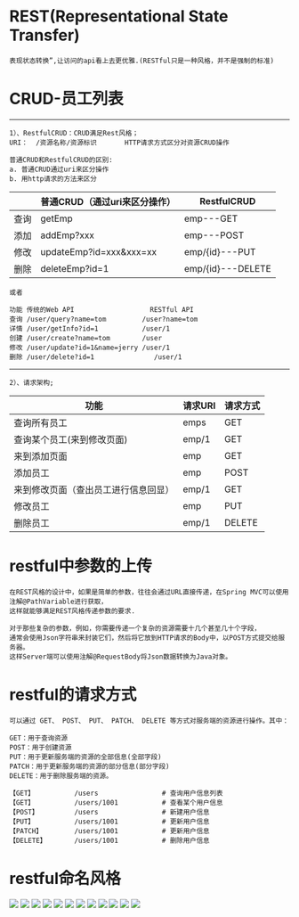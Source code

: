 # REST(Representational State Transfer)

    表现状态转换”,让访问的api看上去更优雅.(RESTful只是一种风格，并不是强制的标准)

# CRUD-员工列表

---
    1）、RestfulCRUD：CRUD满足Rest风格；
    URI：  /资源名称/资源标识       HTTP请求方式区分对资源CRUD操作

    普通CRUD和RestfulCRUD的区别:
    a. 普通CRUD通过uri来区分操作
    b. 用http请求的方法来区分

|      | 普通CRUD（通过uri来区分操作） | RestfulCRUD       |
| ---- | ------------------------- | ----------------- |
| 查询 | getEmp                    | emp---GET         |
| 添加 | addEmp?xxx                | emp---POST        |
| 修改 | updateEmp?id=xxx&xxx=xx   | emp/{id}---PUT    |
| 删除 | deleteEmp?id=1            | emp/{id}---DELETE |

    或者

    功能 传统的Web API 					RESTful API 		
    查询 /user/query?name=tom    		/user?name=tom 	
    详情 /user/getInfo?id=1 		 	/user/1 			
    创建 /user/create?name=tom   		/user 		
    修改 /user/update?id=1&name=jerry	/user/1 			
    删除 /user/delete?id=1 			   /user/1 	
    
---
    
    2）、请求架构;

| 功能                             | 请求URI | 请求方式 |
| ------------------------------------ | ------- | -------- |
| 查询所有员工                         | emps    | GET      |
| 查询某个员工(来到修改页面)           | emp/1   | GET      |
| 来到添加页面                         | emp     | GET      |
| 添加员工                             | emp     | POST     |
| 来到修改页面（查出员工进行信息回显） | emp/1   | GET      |
| 修改员工                             | emp     | PUT      |
| 删除员工                             | emp/1   | DELETE   |

# restful中参数的上传

    在REST风格的设计中，如果是简单的参数，往往会通过URL直接传递，在Spring MVC可以使用注解@PathVariable进行获取，
    这样就能够满足REST风格传递参数的要求.

    对于那些复杂的参数，例如，你需要传递一个复杂的资源需要十几个甚至几十个字段，
    通常会使用Json字符串来封装它们，然后将它放到HTTP请求的Body中，以POST方式提交给服务器。
    这样Server端可以使用注解@RequestBody将Json数据转换为Java对象。

# restful的请求方式

    可以通过 GET、 POST、 PUT、 PATCH、 DELETE 等方式对服务端的资源进行操作。其中：

    GET：用于查询资源
    POST：用于创建资源
    PUT：用于更新服务端的资源的全部信息(全部字段)
    PATCH：用于更新服务端的资源的部分信息(部分字段)
    DELETE：用于删除服务端的资源。

    【GET】          /users                # 查询用户信息列表
    【GET】          /users/1001           # 查看某个用户信息
    【POST】         /users                # 新建用户信息
    【PUT】          /users/1001           # 更新用户信息
    【PATCH】        /users/1001           # 更新用户信息
    【DELETE】       /users/1001           # 删除用户信息

# restful命名风格

![](../pics/restful01.png)
![](../pics/restful02.png)
![](../pics/restful03.png)
![](../pics/restful04.png)
![](../pics/restful05.png)
![](../pics/restful06.png)
![](../pics/restful07.png)
![](../pics/restful08.png)
![](../pics/restful09.png)
![](../pics/restful10.png)
![](../pics/restful11.png)
![](../pics/api文档设计.png)
